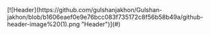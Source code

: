 <!DOCTYPE html>
<html lang="en">
<head>
    <meta charset="UTF-8">
    <meta http-equiv="X-UA-Compatible" content="IE=edge">
    <meta name="viewport" content="width=device-width, initial-scale=1.0">
    <title>Header</title>
</head>
<body>
    <div>
        [![Header](https://github.com/gulshanjakhon/Gulshan-jakhon/blob/b1606eaef0e9e76bcc083f735172c8f56b58b49a/github-header-image%20(1).png "Header")](#)
    </div>
</body>
</html>

